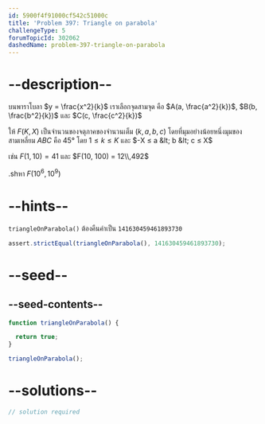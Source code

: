 ```yaml
---
id: 5900f4f91000cf542c51000c
title: 'Problem 397: Triangle on parabola'
challengeType: 5
forumTopicId: 302062
dashedName: problem-397-triangle-on-parabola
---
```


# --description--

บนพาราโบลา $y = \frac{x^2}{k}$ เราเลือกจุดสามจุด คือ $A(a, \frac{a^2}{k})$, $B(b, \frac{b^2}{k})$ และ $C(c, \frac{c^2}{k})$

ให้ $F(K, X)$ เป็นจำนวนของจตุภาคของจำนวนเต็ม $(k, a, b, c)$ โดยที่มุมอย่างน้อยหนึ่งมุมของสามเหลี่ยม $ABC$ คือ 45° โดย $1 ≤ k ≤ K$ และ $-X ≤ a &lt; b &lt; c ≤ X$

เช่น $F(1, 10) = 41$ และ $F(10, 100) = 12\\,492$

.shหา $F({10}^6, {10}^9)$

# --hints--

`triangleOnParabola()` ต้องคืนค่าเป็น `141630459461893730`

```js
assert.strictEqual(triangleOnParabola(), 141630459461893730);
```

# --seed--

## --seed-contents--

```js
function triangleOnParabola() {

  return true;
}

triangleOnParabola();
```

# --solutions--

```js
// solution required
```
